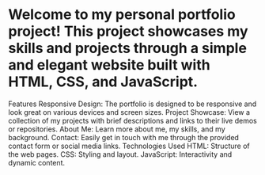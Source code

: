 # Welcome to my personal portfolio project! This project showcases my skills and projects through a simple and elegant website built with HTML, CSS, and JavaScript.

Features
Responsive Design: The portfolio is designed to be responsive and look great on various devices and screen sizes.
Project Showcase: View a collection of my projects with brief descriptions and links to their live demos or repositories.
About Me: Learn more about me, my skills, and my background.
Contact: Easily get in touch with me through the provided contact form or social media links.
Technologies Used
HTML: Structure of the web pages.
CSS: Styling and layout.
JavaScript: Interactivity and dynamic content.
